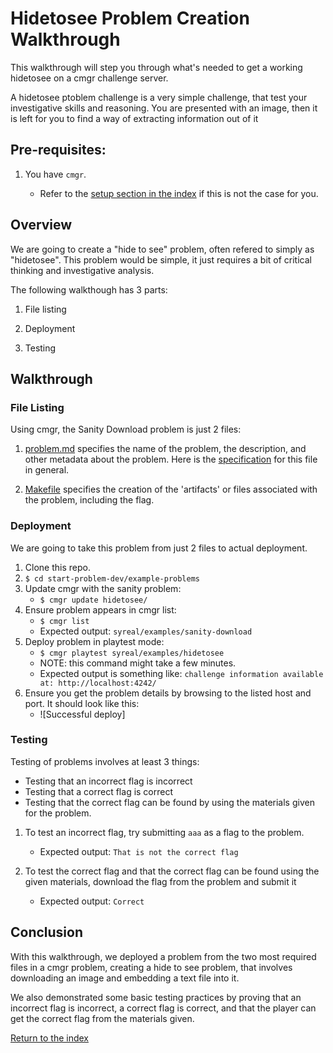 # Hidetosee Problem Creation Walkthrough

This walkthrough will step you through what's needed to get a working hidetosee on a cmgr challenge server.

A hidetosee ptoblem challenge is a very simple challenge, that test your investigative skills and reasoning. You are presented with an image, then it is left for you to find a way of extracting information out of it



## Pre-requisites:

1. You have `cmgr`.

    - Refer to the [setup section in the index](/README.md#setup)
      if this is not the case for you.



## Overview

We are going to create a "hide to see" problem, often refered to simply as
"hidetosee". This problem would be simple, it just requires a bit of critical thinking and investigative analysis.


The following walkthough has 3 parts:

1. File listing

2. Deployment

3. Testing



## Walkthrough

### File Listing

Using cmgr, the Sanity Download problem is just 2 files:

  1.  [problem.md](/example-problems/hidetosee/problem.md) specifies
      the name of the problem, the description, and other metadata about the
      problem. Here is the [specification](https://github.com/ArmyCyberInstitute/cmgr/blob/master/examples/markdown_challenges.md)
      for this file in general.

  2.  [Makefile](/example-problems/hidetosee/Makefile) specifies the
      creation of the 'artifacts' or files associated with the problem,
      including the flag.



### Deployment

We are going to take this problem from just 2 files to actual deployment.

1. Clone this repo.
2. `$ cd start-problem-dev/example-problems`
3. Update cmgr with the sanity problem:
    - `$ cmgr update hidetosee/`
4. Ensure problem appears in cmgr list:
    - `$ cmgr list`
    - Expected output: `syreal/examples/sanity-download`
5. Deploy problem in playtest mode:
    - `$ cmgr playtest syreal/examples/hidetosee`
    - NOTE: this command might take a few minutes.
    - Expected output is something like: `challenge information available at: http://localhost:4242/`
6. Ensure you get the problem details by browsing to the listed host and port. It should look like this:
    - ![Successful deploy]



### Testing

Testing of problems involves at least 3 things:
  * Testing that an incorrect flag is incorrect
  * Testing that a correct flag is correct
  * Testing that the correct flag can be found by using the materials given for
    the problem.

1. To test an incorrect flag, try submitting `aaa` as a flag to the problem.
    - Expected output: `That is not the correct flag`
    
2. To test the correct flag and that the correct flag can be found using the 
   given materials, download the flag from the problem and submit it
    - Expected output: `Correct`



## Conclusion

With this walkthrough, we deployed a problem from the two most required files
in a cmgr problem, creating a hide to see problem, that involves downloading an image and embedding a text file into it.

We also demonstrated some basic testing practices by proving that an incorrect
flag is incorrect, a correct flag is correct, and that the player can get the
correct flag from the materials given.



[Return to the index](/README.md#walkthroughs)

